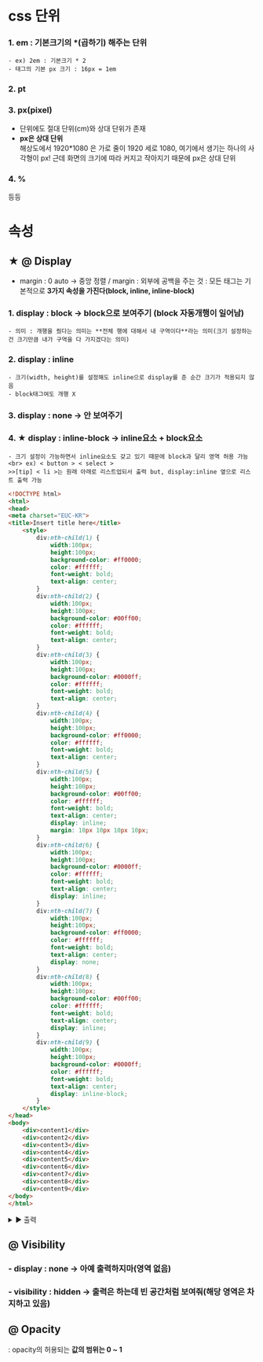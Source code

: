 # css 단위 
### 1. em : 기본크기의 *(곱하기) 해주는 단위 
    - ex) 2em : 기본크기 * 2
    - 태그의 기본 px 크기 : 16px = 1em
### 2. pt

### 3. px(pixel)
- 단위에도 절대 단위(cm)와 상대 단위가 존재 
- **px은 상대 단위** <br> 
해상도에서 1920*1080 은 가로 줄이 1920 세로 1080, 여기에서 생기는 하나의 사각형이 px! 근데 화면의 크기에 따라 커지고 작아지기 때문에 px은 상대 단위

### 4. % 
등등 

# 속성
## ★ @ Display
- margin : 0 auto → 중앙 정렬  / margin : 외부에 공백을 주는 것 
: 모든 태그는 기본적으로 **3가지 속성을 가진다(block, inline, inline-block)**
### 1. display : block → block으로 보여주기 (block 자동개행이 일어남)
    - 의미 : 개행을 줬다는 의미는 **전체 행에 대해서 내 구역이다**라는 의미(크기 설정하는 건 크기만큼 내가 구역을 다 가지겠다는 의미)
### 2. display : inline
    - 크기(width, height)를 설정해도 inline으로 display를 준 순간 크기가 적용되지 않음
    - block태그여도 개행 X 
### 3. display : none → 안 보여주기 
### 4. ★ **display : inline-block → inline요소 + block요소**
    - 크기 설정이 가능하면서 inline요소도 갖고 있기 때문에 block과 달리 영역 허용 가능 <br> ex) < button > < select >
    >>[tip] < li >는 원래 아래로 리스트업되서 출력 but, display:inline 옆으로 리스트 출력 가능
```html
<!DOCTYPE html>
<html>
<head>
<meta charset="EUC-KR">
<title>Insert title here</title>
	<style>
		div:nth-child(1) {
			width:100px;
			height:100px;
			background-color: #ff0000;
			color: #ffffff;
			font-weight: bold;
			text-align: center;	
		}
		div:nth-child(2) {
			width:100px;
			height:100px;
			background-color: #00ff00;
			color: #ffffff;
			font-weight: bold;
			text-align: center;	
		}
		div:nth-child(3) {
			width:100px;
			height:100px;
			background-color: #0000ff;
			color: #ffffff;
			font-weight: bold;
			text-align: center;	
		}
		div:nth-child(4) {
			width:100px;
			height:100px;
			background-color: #ff0000;
			color: #ffffff;
			font-weight: bold;
			text-align: center;	
		}
		div:nth-child(5) {
			width:100px;
			height:100px;
			background-color: #00ff00;
			color: #ffffff;
			font-weight: bold;
			text-align: center;	
			display: inline;
			margin: 10px 10px 10px 10px;
		}
		div:nth-child(6) {
			width:100px;
			height:100px;
			background-color: #0000ff;
			color: #ffffff;
			font-weight: bold;
			text-align: center;	
			display: inline;
		}
		div:nth-child(7) {
			width:100px;
			height:100px;
			background-color: #ff0000;
			color: #ffffff;
			font-weight: bold;
			text-align: center;	
			display: none;
		}
		div:nth-child(8) {
			width:100px;
			height:100px;
			background-color: #00ff00;
			color: #ffffff;
			font-weight: bold;
			text-align: center;	
			display: inline;
		}
		div:nth-child(9) {
			width:100px;
			height:100px;
			background-color: #0000ff;
			color: #ffffff;
			font-weight: bold;
			text-align: center;	
			display: inline-block;
		}
	</style>
</head>
<body>
	<div>content1</div>
	<div>content2</div>
	<div>content3</div>
	<div>content4</div>
	<div>content5</div>
	<div>content6</div>
	<div>content7</div>
	<div>content8</div>
	<div>content9</div>
</body>
</html>
```

<details><summary>▶ 출력</summary>

![2](https://user-images.githubusercontent.com/74290204/103393320-67c9f180-4b65-11eb-8af2-3cbd64227a5f.PNG)
</details>

## @ Visibility 
### - display : none → 아예 출력하지마(영역 없음)
### - visibility : hidden → 출력은 하는데 빈 공간처럼 보여줘(해당 영역은 차지하고 있음)

## @ Opacity 
: opacity의 허용되는 **값의 범위는 0 ~ 1**
